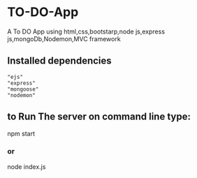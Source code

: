 # TO-DO-App
A  To DO App using html,css,bootstarp,node js,express js,mongoDb,Nodemon,MVC framework
## Installed dependencies
    "ejs"
    "express"
    "mongoose"
    "nodemon"
## to Run The server on command line type:
  npm start 
 ### or
  node index.js
  
